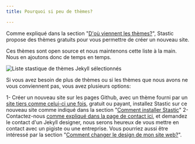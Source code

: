 ```yaml
---
title: Pourquoi si peu de thèmes?

---
```

Comme expliqué dans la section "[D'où viennent les thèmes?](/docs/fr/dou-viennent-les-themes)", Stastic propose des thèmes gratuits pour vous permettre de créer un nouveau site. 

Ces thèmes sont open source et nous maintenons cette liste à la main. Nous en ajoutons donc de temps en temps. 

![Liste stastique de thèmes Jekyll sélectionnés](https://www.stastic.net/assets/2019-08-03-953488.png)

Si vous avez besoin de plus de thèmes ou si les thèmes que nous avons ne vous conviennent pas, vous avez plusieurs options:

1- Créer un nouveau site sur les pages Github, avec un thème fourni par un [site tiers comme celui-ci une fois](https://duckduckgo.com/?q=jekyll+themes&t=ffab&ia=web), gratuit ou payant, installez Stastic sur ce nouveau site comme indiqué dans la section "[Comment installer Stastic](/docs/fr/comment-installer-stastic)" 
2- Contactez-nous [comme expliqué dans la page de contact ici](/contact-fr), et demandez le contact d'un Jekyll designer, nous serons heureux de vous mettre en contact avec un pigiste ou une entreprise. Vous pourriez aussi être intéressé par la section "[Comment changer le design de mon site web?](/docs/fr/comment-changer-la-conception-de-mon-site-web)".
